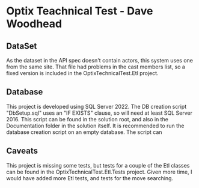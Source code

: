 # Optix Teachnical Test - Dave Woodhead

## DataSet
As the dataset in the API spec doesn't contain actors, this system uses one from the same site. That file had problems in the cast members list, so a fixed version is included in the OptixTechnicalTest.Etl project.

## Database
This project is developed using SQL Server 2022.
The DB creation script "DbSetup.sql" uses an "IF EXISTS" clause, so will need at least SQL Server 2016. This script can be found in the solution root, and also in the Documentation folder in the solution itself.
It is recommended to run the database creation script on an empty database. The script can 

## Caveats
This project is missing some tests, but tests for a couple of the Etl classes can be found in the OptixTechnicalTest.Etl.Tests project.
Given more time, I would have added more Etl tests, and tests for the move searching.
